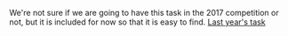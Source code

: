 We're not sure if we are going to have this task in the 2017 competition or not, but it is included for now so that it is easy to find. [Last year's task](https://github.com/zulip/zulip-gci/blob/master/tasks/2016/bot-avatars.md)